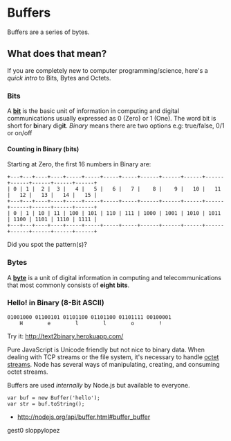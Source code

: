 # Buffers

Buffers are a series of bytes.

## What does that mean?

If you are completely new to computer programming/science,
here's a *quick intro* to Bits, Bytes and Octets.

### Bits

A [**bit**](http://en.wikipedia.org/wiki/Bit)
is the basic unit of information in computing
and digital communications usually expressed as 0 (Zero) or 1 (One).
The word bit is short for **b**inary dig**it**.
*Binary* means there are two options
e.g: true/false, 0/1 or on/off

#### Counting in Binary (bits)

Starting at Zero, the first 16 numbers in Binary are:

```
+---+---+----+----+-----+-----+-----+-----+------+------+------+------+------+------+------+------+
| 0 | 1 |  2 |  3 |   4 |   5 |   6 |   7 |    8 |    9 |   10 |   11 |   12 |   13 |   14 |   15 |
+---+---+----+----+-----+-----+-----+-----+------+------+------+------+------+------+------+------+
| 0 | 1 | 10 | 11 | 100 | 101 | 110 | 111 | 1000 | 1001 | 1010 | 1011 | 1100 | 1101 | 1110 | 1111 |
+---+---+----+----+-----+-----+-----+-----+------+------+------+------+------+------+------+------+

```
Did you spot the pattern(s)?


### Bytes

A [**byte**](http://en.wikipedia.org/wiki/Byte)
is a unit of digital information in computing and
telecommunications that most commonly consists of **eight bits**.

### Hello! in Binary (8-Bit ASCII)


```
01001000 01100101 01101100 01101100 01101111 00100001
    H        e        l        l        o        !
```
Try it: http://text2binary.herokuapp.com/



Pure JavaScript is Unicode friendly but not nice to binary data.
When dealing with TCP streams or the file system, it's necessary to
handle [octet streams](http://en.wikipedia.org/wiki/Bitstream).
Node has several ways of manipulating, creating, and consuming octet streams.

Buffers are used *internally* by Node.js but available to everyone.

```
var buf = new Buffer('hello');
var str = buf.toString();
```


- http://nodejs.org/api/buffer.html#buffer_buffer

gest0
sloppylopez
